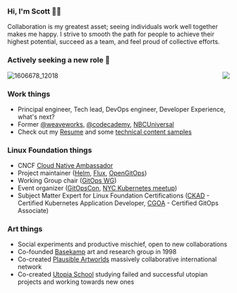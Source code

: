 ### Hi, I'm Scott 🧑‍💻

Collaboration is my greatest asset; seeing individuals work well together makes me happy. I strive to smooth the path for people to achieve their highest potential, succeed as a team, and feel proud of collective efforts.

### Actively seeking a new role 📣
<!-- ![reddy2startmeow](https://github.com/scottrigby/scottrigby/assets/407675/f722a625-c6dd-447a-9dc0-27c49f03f114) -->

![1606678_12018](https://github.com/scottrigby/scottrigby/assets/407675/008d6f26-fb36-4f95-bbd6-25f60cddb261)
<img align="right" src="https://github.com/scottrigby/scottrigby/assets/407675/f722a625-c6dd-447a-9dc0-27c49f03f114">
<br clear="right"/>

### Work things
- Principal engineer, Tech lead, DevOps engineer, Developer Experience, what's next?
- Former [@weaveworks](https://www.weave.works/), [@codecademy](https://www.codecademy.com/), [NBCUniversal](https://www.nbcuniversal.com/)
- Check out my [Resume](https://docs.google.com/document/d/1DW6DglPUXgqB_x09xFo25B4uo7bxMxVe9I3bY5eHcr4/edit?usp=sharing) and some [technical content samples](https://docs.google.com/document/d/1MgSbKdB3dI4lWlzpeg3ON4kFpM8UY60892qhmXKF-Uo/edit?usp=sharing)

### Linux Foundation things
- CNCF [Cloud Native Ambassador](https://www.cncf.io/people/ambassadors/)
- Project maintainer ([Helm](https://helm.sh/), [Flux](https://fluxcd.io/), [OpenGitOps](https://opengitops.dev/))
- Working Group chair ([GitOps WG](https://github.com/cncf/tag-app-delivery/tree/main/gitops-wg))
- Event organizer ([GitOpsCon](https://events.linuxfoundation.org/cdcon-gitopscon/), [NYC Kubernetes meetup](https://www.meetup.com/new-york-kubernetes-meetup/))
- Subject Matter Expert for Linux Foundation Certifications ([CKAD](https://training.linuxfoundation.org/certification/certified-kubernetes-application-developer-ckad/) - Certified Kubernetes Application Developer, [CGOA](https://training.linuxfoundation.org/certification/certified-gitops-associate-cgoa/) - Certified GitOps Associate)

### Art things
- Social experiments and productive mischief, open to new collaborations
- Co-founded [Basekamp](HTTP://basekamp.com) art and research group in 1998
- Co-created [Plausible Artworlds](https://www.plausibleartworlds.org/) massively collaborative international network
- Co-created [Utopia School](https://www.facebook.com/UtopiaSchool/) studying failed and successful utopian projects and working towards new ones

<!--
**scottrigby/scottrigby** is a ✨ _special_ ✨ repository because its `README.md` (this file) appears on your GitHub profile.

Here are some ideas to get you started:

- 🔭 I’m currently working on ...
- 🌱 I’m currently learning ...
- 👯 I’m looking to collaborate on ...
- 🤔 I’m looking for help with ...
- 💬 Ask me about ...
- 📫 How to reach me: ...
- 😄 Pronouns: ...
- ⚡ Fun fact: ...
-->
